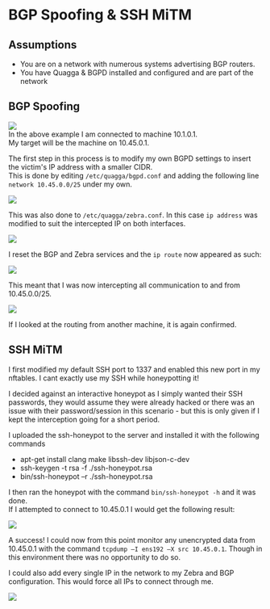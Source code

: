 # BGP Spoofing & SSH MiTM
## Assumptions
* You are on a network with numerous systems advertising BGP routers.
* You have Quagga & BGPD installed and configured and are part of the network

## BGP Spoofing
![](https://i.imgur.com/ECNbaJT.png)
<br>In the above example I am connected to machine 10.1.0.1. 
<br>My target will be the machine on 10.45.0.1.

The first step in this process is to modify my own BGPD settings to insert the victim's IP address with a smaller CIDR.
<br>This is done by editing `/etc/quagga/bgpd.conf` and adding the following line `network 10.45.0.0/25` under my own.

![](https://i.imgur.com/hvMV0PX.png)

This was also done to `/etc/quagga/zebra.conf`. In this case `ip address` was modified to suit the intercepted IP on both interfaces.

![](https://i.imgur.com/MKvbivB.png)

I reset the BGP and Zebra services and the `ip route` now appeared as such:

![](https://i.imgur.com/qu8rOE9.png)

This meant that I was now intercepting all communication to and from 10.45.0.0/25.

![](https://i.imgur.com/91MSMEk.png)

If I looked at the routing from another machine, it is again confirmed.

## SSH MiTM

I first modified my default SSH port to 1337 and enabled this new port in my nftables. I cant exactly use my SSH while honeypotting it!

I decided against an interactive honeypot as I simply wanted their SSH passwords, they would assume they were already hacked or there was an issue with their password/session in this scenario - but this is only given if I kept the interception going for a short period.

I uploaded the ssh-honeypot to the server and installed it with the following commands

* apt-get install clang make libssh-dev libjson-c-dev
* ssh-keygen -t rsa -f ./ssh-honeypot.rsa
* bin/ssh-honeypot –r ./ssh-honeypot.rsa

I then ran the honeypot with the command `bin/ssh-honeypot -h` and it was done.
<br>If I attempted to connect to 10.45.0.1 I would get the following result:

![](https://i.imgur.com/VEwb4Os.png)

A success! I could now from this point monitor any unencrypted data from 10.45.0.1 with the command `tcpdump –I ens192 –X src 10.45.0.1`. Though in this environment there was no opportunity to do so.

I could also add every single IP in the network to my Zebra and BGP configuration. This would force all IPs to connect through me. 

![](https://i.imgur.com/Oiqx2f2.png)




